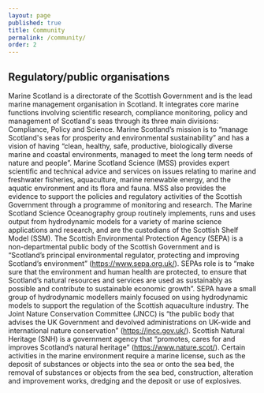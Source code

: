```yaml
---
layout: page
published: true
title: Community
permalink: /community/
order: 2
---
```


## Regulatory/public organisations
Marine Scotland is a directorate of the Scottish Government and is the lead marine management organisation in Scotland. It integrates core marine functions involving scientific research, compliance monitoring, policy and management of Scotland's seas through its three main divisions: Compliance, Policy and Science. Marine Scotland’s mission is to “manage Scotland's seas for prosperity and environmental sustainability” and has a vision of having “clean, healthy, safe, productive, biologically diverse marine and coastal environments, managed to meet the long term needs of nature and people”. Marine Scotland Science (MSS) provides expert scientific and technical advice and services on issues relating to marine and freshwater fisheries, aquaculture, marine renewable energy, and the aquatic environment and its flora and fauna. MSS also provides the evidence to support the policies and regulatory activities of the Scottish Government through a programme of monitoring and research. The Marine Scotland Science Oceanography group routinely implements, runs and uses output from hydrodynamic models for a variety of marine science applications and research, and are the custodians of the Scottish Shelf Model (SSM).
The Scottish Environmental Protection Agency (SEPA) is a non-departmental public body of the Scottish Government and is “Scotland’s principal environmental regulator, protecting and improving Scotland’s environment” (https://www.sepa.org.uk/). SEPAs role is to “make sure that the environment and human health are protected, to ensure that Scotland’s natural resources and services are used as sustainably as possible and contribute to sustainable economic growth”. SEPA have a small group of hydrodynamic modellers mainly focused on using hydrodynamic models to support the regulation of the Scottish aquaculture industry.
The Joint Nature Conservation Committee (JNCC) is “the public body that advises the UK Government and devolved administrations on UK-wide and international nature conservation” (https://jncc.gov.uk/). Scottish Natural Heritage (SNH) is a government agency that “promotes, cares for and improves Scotland’s natural heritage” (https://www.nature.scot/).
Certain activities in the marine environment require a marine license, such as the deposit of substances or objects into the sea or onto the sea bed, the removal of substances or objects from the sea bed, construction, alteration and improvement works, dredging and the deposit or use of explosives.
